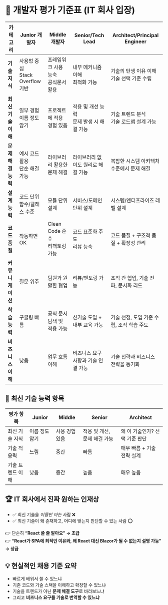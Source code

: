 ﻿
# 🏢 개발자 평가 기준표 (IT 회사 입장)

| 카테고리        | Junior 개발자                            | Middle 개발자                               | Senior/Tech Lead                       | Architect/Principal Engineer                 |
|-----------------|------------------------------------------|----------------------------------------------|------------------------------------------|------------------------------------------------|
| **기술 지식**     | 사용법 중심<br>Stack Overflow 기반        | 프레임워크 사용 능숙<br>공식문서 활용          | 내부 메커니즘 이해<br>최적화 가능         | 기술의 탄생 이유 이해<br>기술 선택 기준 수립 |
| **최신 기술 이해** | 일부 경험<br>이름 정도 암기              | 프로젝트에 적용 경험 있음                   | 적용 및 개선 능력<br>문제 발생 시 해결 가능 | 기술 트렌드 분석<br>기술 로드맵 설계 가능    |
| **문제 해결 능력**| 예시 코드 활용<br>단순 해결 가능         | 라이브러리 활용한 문제 해결                  | 라이브러리 없이도 원리로 해결 가능         | 복잡한 시스템 아키텍처 수준에서 문제 해결   |
| **설계 능력**     | 코드 단위<br>함수/클래스 수준           | 모듈 단위 설계                              | 서비스/도메인 단위 설계                  | 시스템/엔터프라이즈 레벨 설계               |
| **코드 품질**     | 작동하면 OK                             | Clean Code 준수<br>리팩토링 가능             | 코드 표준화 주도<br>리뷰 능숙              | 코드 품질 + 구조적 품질 + 확장성 관리       |
| **커뮤니케이션**  | 질문 위주                               | 팀원과 원활한 협업                          | 리뷰/멘토링 가능                          | 조직 간 협업, 기술 전파, 문서화 리드         |
| **학습 능력**     | 구글링 빠름                             | 공식 문서 탐색 및 적용 가능                  | 신기술 도입 + 내부 교육 가능               | 기술 선정, 도입 기준 수립, 조직 학습 주도    |
| **비즈니스 이해** | 낮음                                   | 업무 흐름 이해                               | 비즈니스 요구사항과 기술 연결 가능         | 기술 전략과 비즈니스 전략을 동기화          |

## 🚩 최신 기술 능력 항목

| 평가 항목        | Junior                | Middle                    | Senior                     | Architect                      |
|------------------|-----------------------|---------------------------|----------------------------|---------------------------------|
| 최신 기술 지식    | 이름 정도 암기         | 사용 경험 있음            | 적용 및 개선, 문제 해결 가능 | 왜 이 기술인가? 선택 기준 판단 |
| 기술 적응력       | 느림                  | 중간                      | 빠름                        | 매우 빠름 + 기술 전략 설계      |
| 기술 트렌드 이해  | 낮음                  | 중간                      | 높음                        | 매우 높음                      |

## 🏆 IT 회사에서 진짜 원하는 인재상

- ✅ 최신 기술을 *이름만 아는* 사람 ❌
- ✅ 최신 기술이 왜 존재하고, 어디에 맞는지 판단할 수 있는 사람 ⭕

👉 단순히 **“React 쓸 줄 알아요” → 초급**  
👉 **“React가 SPA에 최적인 이유와, 왜 React 대신 Blazor가 될 수 없는지 설명 가능” → 상급**

## 💡 현실적인 채용 기준 요약

- 빠르게 배워서 쓸 수 있느냐
- 기존 코드와 기술 스택을 이해하고 확장할 수 있느냐
- 기술을 트렌드가 아닌 **문제 해결 도구**로 바라보느냐
- 그리고 **비즈니스 요구를 기술로 번역할 수 있느냐**
